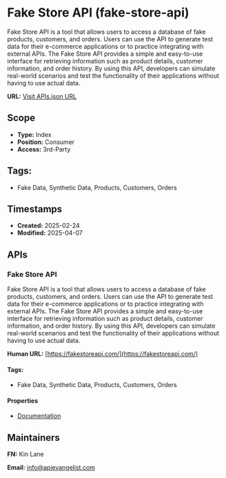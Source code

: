 # Fake Store API (fake-store-api)
Fake Store API is a tool that allows users to access a database of fake products, customers, and orders. Users can use the API to generate test data for their e-commerce applications or to practice integrating with external APIs. The Fake Store API provides a simple and easy-to-use interface for retrieving information such as product details, customer information, and order history. By using this API, developers can simulate real-world scenarios and test the functionality of their applications without having to use actual data.

**URL:** [Visit APIs.json URL](https://raw.githubusercontent.com/api-evangelist/fake-store-api/refs/heads/main/apis.yml)

## Scope

- **Type:** Index 
- **Position:** Consumer 
- **Access:** 3rd-Party 

## Tags:

 - Fake Data, Synthetic Data, Products, Customers, Orders

## Timestamps

- **Created:** 2025-02-24 
- **Modified:** 2025-04-07 

## APIs

### Fake Store API
Fake Store API is a tool that allows users to access a database of fake products, customers, and orders. Users can use the API to generate test data for their e-commerce applications or to practice integrating with external APIs. The Fake Store API provides a simple and easy-to-use interface for retrieving information such as product details, customer information, and order history. By using this API, developers can simulate real-world scenarios and test the functionality of their applications without having to use actual data.

**Human URL:** [https://fakestoreapi.com/](https://fakestoreapi.com/)


#### Tags:

 - Fake Data, Synthetic Data, Products, Customers, Orders

#### Properties

- [Documentation](https://fakestoreapi.com/)

## Maintainers

**FN:** Kin Lane

**Email:** info@apievangelist.com

